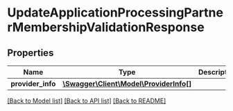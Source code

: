 # UpdateApplicationProcessingPartnerMembershipValidationResponse

## Properties
Name | Type | Description | Notes
------------ | ------------- | ------------- | -------------
**provider_info** | [**\Swagger\Client\Model\ProviderInfo[]**](ProviderInfo.md) |  | [optional] 

[[Back to Model list]](../../README.md#documentation-for-models) [[Back to API list]](../../README.md#documentation-for-api-endpoints) [[Back to README]](../../README.md)

